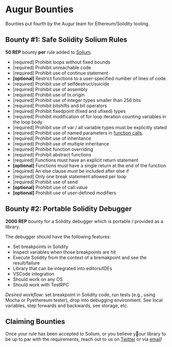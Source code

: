 # Augur Bounties

Bounties put fourth by the Augur team for Ethereum/Solidity tooling.

## <a id="bounty-one"/> Bounty #1: Safe Solidity Solium Rules

**50 REP** bounty **per** rule added to [Solium](https://github.com/duaraghav8/Solium).

 - [required] Prohibit loops without fixed bounds
 - [required] Prohibit unreachable code
 - [required] Prohibit use of continue statement
 - **[optional]** Restrict functions to a user-specified number of lines of code
 - [required] Prohibit use of selfdestruct/suicide
 - [required] Prohibit use of assembly
 - [required] Prohibit use of tx.origin
 - [required] Prohibit use of integer types smaller than 256 bits
 - [required] Prohibit bitshifts and bit operators
- [required] Prohibit fixedpoint (fixed and ufixed) types
- [required] Prohibit modification of for loop iteration counting variables in the loop body
- [required] Prohibit use of var / all variable types must be explicitly stated
- [required] Prohibit use of named parameters in [function calls](https://solidity.readthedocs.io/en/develop/control-structures.html#named-calls-and-anonymous-function-parameters).
- [required] Prohibit use of inheritance
- [required] Prohibit use of multiple inheritance 
- [required] Prohibit function overriding
- [required] Prohibit abstract functions
- [required] Functions must have an explicit return statement
- **[optional]** Functions must have a single return at the end of the function
- [required] An else clause must be included after else if
- [required] Only one break statement allowed per loop
- [required] Prohibit use of send
- **[optional]** Prohibit use of call.value
- **[optional]** Prohibit use of user-defined modifiers

## <a id="bounty-two"/> Bounty #2: Portable Solidity Debugger

**2000 REP** bounty for a Solidity debugger which is portable / provided as a library.  

The debugger should have the following features:

- Set breakpoints in Solidity
- Inspect variables when those breakpoints are hit
- Execute Solidity from the context of a bremakpoint and see the result/failure
- Library that can be integrated into editors/IDEs
- VSCode integration
- Should work on any OS
- Should work with TestRPC

*Desired workflow:* set breakpoint in Solidity code, run tests (e.g., using Mocha or Pyethereum tester), drop into debugging environment.  See local variables, step forwards and backwards, see storage, etc.

## Claiming Bounties

Once your rule has been accepted to Solium, or you believe your library to be up to par with the requirements, reach out to us on [Twitter](twitetr.com/AugurProject) or via [email](mailto:team@augur.net)!